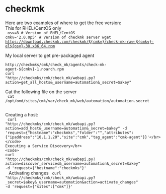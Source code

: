 # checkmk

Here are two examples of where to get the free version:</br>
This for RHEL/CentOS only</br>
<code>
osv=8 # Version of RHEL/CentOS
cmkv='2.0.0p5' # Version of checkmk server
wget https://download.checkmk.com/checkmk/${cmkv}/check-mk-raw-${cmkv}-el${osv}-38.x86_64.rpm</br>
</code>
My local server to get pre-packaged agent</br>
<code>
http://checkmks/cmk/check_mk/agents/check-mk-agent-${cmkv}-1.noarch.rpm
curl "http://checkmks/cmk/check_mk/webapi.py?action=get_all_hosts&_username=automation&_secret=$akey"</br>
</code>
Cat the following file on the server</br>
<code>
cat /opt/omd/sites/cmk/var/check_mk/web/automation/automation.secret</br>
</code>

Creating a host:</br>
<code>
curl "http://checkmks/cmk/check_mk/webapi.py?action=add_host&_username=automation&_secret=$akey" -d 'request={"hostname":"checkmks","folder":"","attributes":{"ipaddress":"10.1.1.20","site":"cmk","tag_agent":"cmk-agent"}}'</br>
</code>
Executing a Service Discovery</br>
<code>
curl "http://checkmks/cmk/check_mk/webapi.py?action=discover_services&_username=automation&_secret=$akey" -d 'request={"hostname":"checkmks"}'</br>
</code>
Activating changes
<code>
curl "http://checkmks/cmk/check_mk/webapi.py?_secret=$akey&_username=automation&action=activate_changes" -d 'request={"sites":["cmk"]}'</br>
</code>
